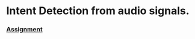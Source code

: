 # Intent Detection from audio signals.
### [Assignment](https://dbdmg.polito.it/dbdmg_web/wp-content/uploads/2023/01/Data_Science_Lab_Project_Assignment_January_2023.pdf)
